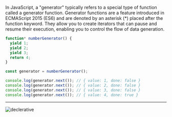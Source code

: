 In JavaScript, a "generator" typically refers to a special type of function called a generator function. Generator functions are a feature introduced in ECMAScript 2015 (ES6) and are denoted by an asterisk (*) placed after the function keyword. They allow you to create iterators that can pause and resume their execution, enabling you to control the flow of data generation.

```js
function* numberGenerator() {
  yield 1;
  yield 2;
  yield 3;
  return 4; 
}

const generator = numberGenerator();

console.log(generator.next()); // { value: 1, done: false }
console.log(generator.next()); // { value: 2, done: false }
console.log(generator.next()); // { value: 3, done: false }
console.log(generator.next()); // { value: 4, done: true }
```

- - - - - 

![declerative](https://github.com/saidali-ibn-zafar/JavaScript-The-Recent-Parts/assets/120341849/360e3504-4944-42ed-af71-01a95693745d)
